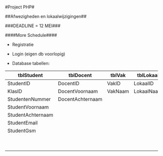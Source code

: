 #Project PHP#

##Afwezigheden en lokaalwijzigingen##

###DEADLINE = 12 MEI###

####More Schedule####

* Registratie
* Login (eigen db voorlopig)

* Database tabellen:

| **tblStudent**  	| **tblDocent**   	| **tblVak**		| **tblLokaal**		| **tblKlas**		| **tblRooster**	|
| ----------------- | ----------------- | ----------------- | ----------------- | ----------------- | ----------------- |
| StudentID     	| DocentID			| VakID				| LokaalID			| KlasID			| RoosterID			|
| KlasID        	| DocentVoornaam    | VakNaam			| LokaalNaam		| KlasNaam			| VakID				|
| StudentenNummer	| DocentAchternaam	| 					|  					|  					| DocentID 			|
| StudentVoornaam   | 					|					|  					| 					| LokaalID 			|
| StudentAchternaam |             		|					| 					| 					| KlasID 			|
| StudentEmail		|             		|					| 					| 					| Dag ???	 		|
| StudentGsm		|             		|					| 					| 					| BeginUur			|
| 			    	|             		|					| 					| 					| EindUur			|
| 			    	|             		|					| 					| 					| Actief			|